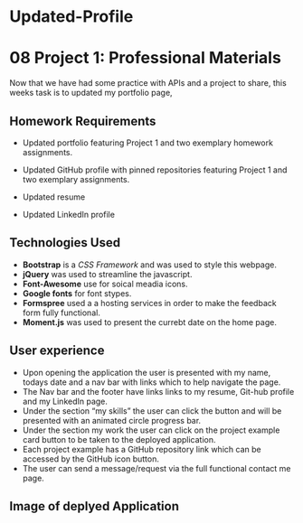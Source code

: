 # Updated-Profile
# 08 Project 1: Professional Materials

Now that we have had some practice with APIs and a project to share, this weeks task is to  updated my portfolio page,


## Homework Requirements

* Updated portfolio featuring Project 1 and two exemplary homework assignments.

* Updated GitHub profile with pinned repositories featuring Project 1 and two exemplary assignments.

* Updated resume

* Updated LinkedIn profile

## Technologies Used
- **Bootstrap** is a *CSS Framework* and was used to style this webpage.   
- **jQuery** was used to streamline the javascript. 
- **Font-Awesome** use for soical meadia icons.
- **Google fonts** for font stypes.
- **Formspree** used a a hosting services in order to make the feedback form fully functional. 
- **Moment.js** was used to present the currebt date on the home page.

## User experience
- Upon opening the application the user is presented with my name, todays date and a nav bar with links  which to help navigate the page.
- The Nav bar and the footer have links links to my resume, Git-hub profile and my LinkedIn page.
- Under the section “my skills” the user can click the button and will be presented with an animated circle progress bar.
- Under the section my work the user can click on the project example card button to be taken to the deployed application. 
- Each project example has a GitHub repository link which can be accessed by the GitHub icon button.
- The user can send a message/request via the full functional contact me page.

## Image of deplyed Application 
